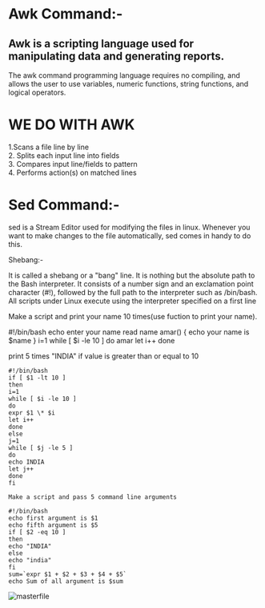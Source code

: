 # Awk Command:-  
## Awk is a scripting language used for manipulating data and generating reports.
The awk command programming language requires no compiling, and allows the user to use variables, numeric functions, string functions, and logical operators.

# WE DO WITH AWK
 1.Scans a file line by line  
  2. Splits each input line into fields  
  3. Compares input line/fields to pattern  
  4. Performs action(s) on matched lines  


# Sed Command:- 

sed is a Stream Editor used for modifying the files in  linux.
 Whenever you want to make changes to the file automatically, sed comes in handy to do this.


Shebang:-

It is called a shebang or a "bang" line. It is nothing but the absolute path to the Bash interpreter.
 It consists of a number sign and an exclamation point character (#!), followed by the full path to the interpreter such as /bin/bash. 
 All scripts under Linux execute using the interpreter specified on a first line





Make a script and print your name 10 times(use fuction to print your name).

#!/bin/bash
echo enter your name
read name
amar()
{
echo your name is $name
}
i=1
while [ $i -le 10 ]
do
amar
let i++
done


print 5 times "INDIA" if value is greater than or equal to 10

``` 
#!/bin/bash
if [ $1 -lt 10 ]
then
i=1
while [ $i -le 10 ]
do
expr $1 \* $i
let i++
done
else
j=1
while [ $j -le 5 ]
do
echo INDIA
let j++
done
fi
```

```
Make a script and pass 5 command line arguments

#!/bin/bash
echo first argument is $1
echo fifth argument is $5
if [ $2 -eq 10 ]
then
echo "INDIA"
else
echo "india"
fi
sum=`expr $1 + $2 + $3 + $4 + $5`
echo Sum of all argument is $sum
````
![masterfile](https://github.com/amarchauhan7866/Jenkin_Media_Day3/blob/master/Jenkins_2.png)

